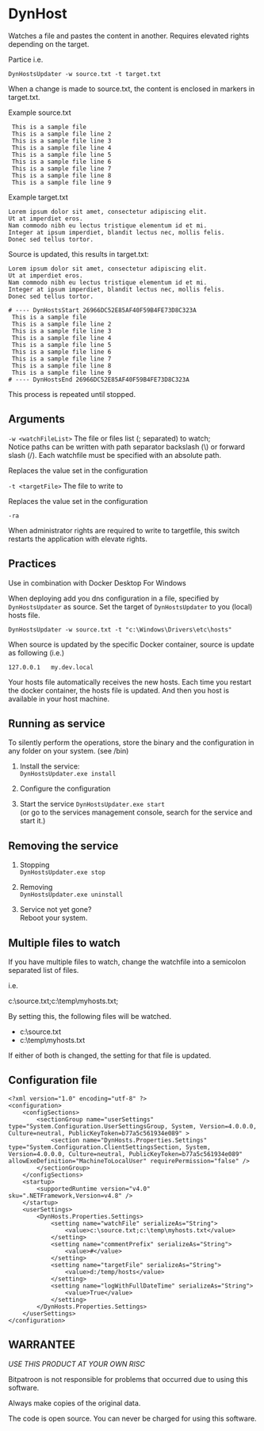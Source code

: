 ﻿# DynHost

Watches a file and pastes the content in another. 
Requires elevated rights depending on the target. 

Partice i.e.

`DynHostsUpdater -w source.txt -t target.txt`

When a change is made to source.txt, the content is enclosed in markers in target.txt. 

Example source.txt 

```
 This is a sample file
 This is a sample file line 2
 This is a sample file line 3
 This is a sample file line 4
 This is a sample file line 5
 This is a sample file line 6
 This is a sample file line 7
 This is a sample file line 8
 This is a sample file line 9
```

Example target.txt

```
Lorem ipsum dolor sit amet, consectetur adipiscing elit. 
Ut at imperdiet eros. 
Nam commodo nibh eu lectus tristique elementum id et mi. 
Integer at ipsum imperdiet, blandit lectus nec, mollis felis. 
Donec sed tellus tortor. 
```

Source is updated, this results in target.txt:

```
Lorem ipsum dolor sit amet, consectetur adipiscing elit. 
Ut at imperdiet eros. 
Nam commodo nibh eu lectus tristique elementum id et mi. 
Integer at ipsum imperdiet, blandit lectus nec, mollis felis. 
Donec sed tellus tortor. 

# ---- DynHostsStart 26966DC52E85AF40F59B4FE73D8C323A
 This is a sample file
 This is a sample file line 2
 This is a sample file line 3
 This is a sample file line 4
 This is a sample file line 5
 This is a sample file line 6
 This is a sample file line 7
 This is a sample file line 8
 This is a sample file line 9
# ---- DynHostsEnd 26966DC52E85AF40F59B4FE73D8C323A
```

This process is repeated until stopped.

## Arguments

`-w <watchFileList>` The file or files list (; separated)  to watch;<br />
Notice paths can be written with path separator backslash (\\) or forward slash (/). 
Each watchfile must be specified with an absolute path. 

Replaces the value set in the configuration

`-t <targetFile>` The file to write to

Replaces the value set in the configuration

`-ra`

When administrator rights are required to write to targetfile, this switch restarts the application with elevate rights.

## Practices

Use in combination with Docker Desktop For Windows

When deploying add you dns configuration in a file, specified by `DynHostsUpdater` as source.
Set the target of `DynHostsUpdater` to you (local) hosts file. 

`DynHostsUpdater -w source.txt -t "c:\Windows\Drivers\etc\hosts"`

When source is updated by the specific Docker container, source is update as following (i.e.) 

``` 
127.0.0.1   my.dev.local
```

Your hosts file automatically receives the new hosts. 
Each time you restart the docker container, the hosts file is updated.
And then you host is available in your host machine.

## Running as service

To silently perform the operations, store the binary and the configuration in any folder on your system. 
(see /bin)

1. Install the service:<br />
``` DynHostsUpdater.exe install ```

2. Configure the configuration

3. Start the service
``` DynHostsUpdater.exe start ```<br />
(or go to the services management console, search for the service and start it.)

## Removing the service
1. Stopping<br />
``` DynHostsUpdater.exe stop ```

2. Removing<br />
``` DynHostsUpdater.exe uninstall ```

3. Service not yet gone?<br />
Reboot your system.

## Multiple files to watch
If you have multiple files to watch, change the watchfile into a semicolon separated list of files.

i.e.

c:\source.txt;c:\temp\myhosts.txt;

By setting this, the following files will be watched.
- c:\source.txt 
- c:\temp\myhosts.txt

If either of both is changed, the setting for that file is updated.

## Configuration file

```
<?xml version="1.0" encoding="utf-8" ?>
<configuration>
    <configSections>
        <sectionGroup name="userSettings" type="System.Configuration.UserSettingsGroup, System, Version=4.0.0.0, Culture=neutral, PublicKeyToken=b77a5c561934e089" >
            <section name="DynHosts.Properties.Settings" type="System.Configuration.ClientSettingsSection, System, Version=4.0.0.0, Culture=neutral, PublicKeyToken=b77a5c561934e089" allowExeDefinition="MachineToLocalUser" requirePermission="false" />
        </sectionGroup>
    </configSections>
    <startup> 
        <supportedRuntime version="v4.0" sku=".NETFramework,Version=v4.8" />
    </startup>
    <userSettings>
        <DynHosts.Properties.Settings>
            <setting name="watchFile" serializeAs="String">
                <value>c:\source.txt;c:\temp\myhosts.txt</value>
            </setting>
            <setting name="commentPrefix" serializeAs="String">
                <value>#</value>
            </setting>
            <setting name="targetFile" serializeAs="String">
                <value>d:/temp/hosts</value>
            </setting>
            <setting name="logWithFullDateTime" serializeAs="String">
                <value>True</value>
            </setting>
        </DynHosts.Properties.Settings>
    </userSettings>
</configuration>
```


## WARRANTEE

*USE THIS PRODUCT AT YOUR OWN RISC*

Bitpatroon is not responsible for problems that occurred due to using this software. 

Always make copies of the original data. 

The code is open source. You can never be charged for using this software.